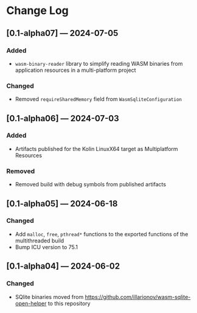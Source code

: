 # Change Log

## [0.1-alpha07] — 2024-07-05

### Added

- `wasm-binary-reader` library to simplify reading WASM binaries from application resources in a multi-platform project

### Changed

- Removed `requireSharedMemory` field from `WasmSqliteConfiguration`

## [0.1-alpha06] — 2024-07-03

### Added

- Artifacts published for the Kolin LinuxX64 target as Multiplatform Resources

### Removed

- Removed build with debug symbols from published artifacts 

## [0.1-alpha05] — 2024-06-18

### Changed

- Add `malloc`, `free`, `pthread*` functions to the exported functions of the multithreaded build
- Bump ICU version to 75.1

## [0.1-alpha04] — 2024-06-02

### Changed

- SQlite binaries moved from https://github.com/illarionov/wasm-sqlite-open-helper to this repository
